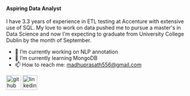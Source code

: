 
#### Aspiring Data Analyst

I have 3.3 years of experience in ETL testing at Accenture with extensive use of SQL. My love to work on data pushed me to pursue a master's in Data Science and now I'm expecting to graduate from University College Dublin by the month of September.

- 🔭 I’m currently working on NLP annotation 
- 🌱 I’m currently learning MongoDB 
- 📫 How to reach me: madhuprasath556@gmail.com 


[<img src='https://cdn.jsdelivr.net/npm/simple-icons@3.0.1/icons/github.svg' alt='github' height='40'>](https://github.com/madhu050596)  [<img src='https://cdn.jsdelivr.net/npm/simple-icons@3.0.1/icons/linkedin.svg' alt='linkedin' height='40'>](https://www.linkedin.com/in/madhu-prasath/)  

